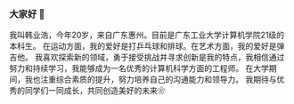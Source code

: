 ### 大家好 👋
我叫韩业浩，今年20岁，来自广东惠州。目前是广东工业大学计算机学院21级的本科生。
在运动方面，我的爱好是打乒乓球和排球。在艺术方面，我的爱好是弹吉他。
我喜欢探索新的领域，勇于接受挑战并寻求创新是我的特点，我相信通过努力和持续学习，我能够成为一名优秀的计算机科学方面的工程师。
在大学期间，我也注重综合素质的提升，努力培养自己的沟通能力和领导力。
我期待与优秀的同学们一同成长，共同创造美好的未来❀
